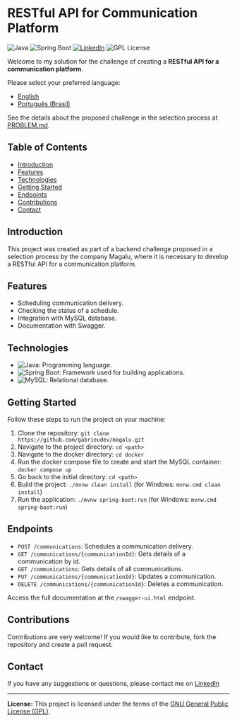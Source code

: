 # RESTful API for Communication Platform

![Java](https://img.shields.io/badge/Java-17-orange) ![Spring Boot](https://img.shields.io/badge/Spring%20Boot-3-green) [![LinkedIn](https://img.shields.io/badge/Connect%20on-LinkedIn-blue)](https://www.linkedin.com/in/gabrieudev) ![GPL License](https://img.shields.io/badge/License-GPL-blue)

Welcome to my solution for the challenge of creating a **RESTful API for a communication platform**. 

Please select your preferred language:

- [English](README.md)
- [Português (Brasil)](README.pt-br.md)

See the details about the proposed challenge in the selection process at [PROBLEM.md](PROBLEM.md).

## Table of Contents

- [Introduction](#introduction)
- [Features](#features)
- [Technologies](#technologies)
- [Getting Started](#getting-started)
- [Endpoints](#endpoints)
- [Contributions](#contributions)
- [Contact](#contact)

## Introduction

This project was created as part of a backend challenge proposed in a selection process by the company Magalu, where it is necessary to develop a RESTful API for a communication platform.

## Features

- Scheduling communication delivery.
- Checking the status of a schedule.
- Integration with MySQL database.
- Documentation with Swagger.

## Technologies

- ![Java](https://img.shields.io/badge/Java-17-orange): Programming language.
- ![Spring Boot](https://img.shields.io/badge/Spring%20Boot-3-green): Framework used for building applications.
- ![MySQL](https://img.shields.io/badge/MySQL-Database-blue): Relational database.

## Getting Started

Follow these steps to run the project on your machine:

1. Clone the repository: `git clone https://github.com/gabrieudev/magalu.git`
2. Navigate to the project directory: `cd <path>`
3. Navigate to the docker directory: `cd docker`
4. Run the docker compose file to create and start the MySQL container: `docker compose up`
5. Go back to the initial directory: `cd <path>`
6. Build the project: `./mvnw clean install` (for Windows: `mvnw.cmd clean install`)
7. Run the application: `./mvnw spring-boot:run` (for Windows: `mvnw.cmd spring-boot:run`)

## Endpoints

- `POST /communications`: Schedules a communication delivery.
- `GET /communications/{communicationId}`: Gets details of a communication by id.
- `GET /communications`: Gets details of all communications.
- `PUT /communications/{communicationId}`: Updates a communication.
- `DELETE /communications/{communicationId}`: Deletes a communication.

Access the full documentation at the `/swagger-ui.html` endpoint.

## Contributions

Contributions are very welcome! If you would like to contribute, fork the repository and create a pull request.

## Contact

If you have any suggestions or questions, please contact me on [LinkedIn](https://www.linkedin.com/in/gabrieudev)

---

**License:** This project is licensed under the terms of the [GNU General Public License (GPL)](LICENSE).